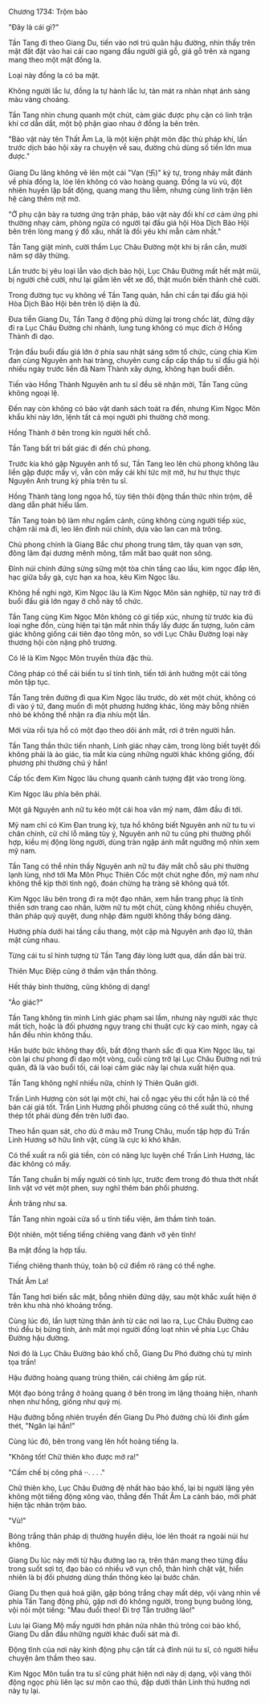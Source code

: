 




Chương 1734: Trộm bảo


"Đây là cái gì?"

Tần Tang đi theo Giang Du, tiến vào nơi trú quân hậu đường, nhìn thấy trên mặt đất đặt vào hai cái cao ngang đầu người giá gỗ, giá gỗ trên xà ngang mang theo một mặt đồng la.

Loại này đồng la có ba mặt.

Không người lắc lư, đồng la tự hành lắc lư, tản mát ra nhàn nhạt ánh sáng màu vàng choáng.

Tần Tang nhìn chung quanh một chút, cảm giác được phụ cận có linh trận khí cơ dẫn dắt, một bộ phận giao nhau ở đồng la bên trên.

"Bảo vật này tên Thất Âm La, là một kiện phật môn đặc thù pháp khí, lần trước dịch bảo hội xảy ra chuyện về sau, đường chủ dùng số tiền lớn mua được."

Giang Du lăng không vẽ lên một cái "Vạn (卐)" ký tự, trong nháy mắt đánh về phía đồng la, lóe lên không có vào hoàng quang. Đồng la vù vù, đột nhiên huyền lập bất động, quang mang thu liễm, nhưng cùng linh trận liên hệ càng thêm mịt mờ.

"Ở phụ cận bày ra tương ứng trận pháp, bảo vật này đối khí cơ cảm ứng phi thường nhạy cảm, phòng ngừa có người tại đấu giá hội Hòa Dịch Bảo Hội bên trên lòng mang ý đồ xấu, nhất là đối yêu khí mẫn cảm nhất."

Tần Tang giật mình, cười thầm Lục Châu Đường một khi bị rắn cắn, mười năm sợ dây thừng.

Lần trước bị yêu loại lẫn vào dịch bảo hội, Lục Châu Đường mất hết mặt mũi, bị người chê cười, như lại giẫm lên vết xe đổ, thật muốn biến thành chê cười.

Trong đường tục vụ không về Tần Tang quản, hắn chỉ cần tại đấu giá hội Hòa Dịch Bảo Hội bên trên lộ diện là đủ.

Đưa tiễn Giang Du, Tần Tang ở động phủ dừng lại trong chốc lát, đứng dậy đi ra Lục Châu Đường chi nhánh, lung tung không có mục đích ở Hồng Thành đi dạo.

Trận đầu buổi đấu giá lớn ở phía sau nhật sáng sớm tổ chức, cùng chia Kim đan cùng Nguyên anh hai tràng, chuyên cung cấp cấp thấp tu sĩ đấu giá hội nhiều ngày trước liền đã Nam Thành xây dựng, không hạn buổi diễn.

Tiến vào Hồng Thành Nguyên anh tu sĩ đều sẽ nhận mời, Tần Tang cũng không ngoại lệ.

Đến nay còn không có bảo vật danh sách toát ra đến, nhưng Kim Ngọc Môn khẩu khí này lớn, lệnh tất cả mọi người phi thường chờ mong.

Hồng Thành ở bên trong kín người hết chỗ.

Tần Tang bất tri bất giác đi đến chủ phong.

Trước kia khó gặp Nguyên anh tổ sư, Tần Tang leo lên chủ phong không lâu liền gặp được mấy vị, vẫn còn mấy cái khí tức mịt mờ, hư hư thực thực Nguyên Anh trung kỳ phía trên tu sĩ.

Hồng Thành tàng long ngọa hổ, tùy tiện thôi động thần thức nhìn trộm, dễ dàng dẫn phát hiểu lầm.

Tần Tang toàn bộ làm như ngắm cảnh, cũng không cùng người tiếp xúc, chậm rãi mà đi, leo lên đỉnh núi chính, dựa vào lan can mà trông.

Chủ phong chính là Giang Bắc chư phong trung tâm, tây quan vạn sơn, đông lâm đại dương mênh mông, tầm mắt bao quát non sông.

Đỉnh núi chính đứng sừng sững một tòa chín tầng cao lầu, kim ngọc đắp lên, hạc giữa bầy gà, cực hạn xa hoa, kêu Kim Ngọc lâu.

Không hề nghi ngờ, Kim Ngọc lâu là Kim Ngọc Môn sản nghiệp, từ nay trở đi buổi đấu giá lớn ngay ở chỗ này tổ chức.

Tần Tang cùng Kim Ngọc Môn không có gì tiếp xúc, nhưng từ trước kia đủ loại nghe đồn, cùng hiện tại tận mắt nhìn thấy lấy được ấn tượng, luôn cảm giác không giống cái tiên đạo tông môn, so với Lục Châu Đường loại này thương hội còn nặng phô trương.

Có lẽ là Kim Ngọc Môn truyền thừa đặc thù.

Công pháp có thể cải biến tu sĩ tính tình, tiến tới ảnh hưởng một cái tông môn tập tục.

Tần Tang trên đường đi qua Kim Ngọc lâu trước, dò xét một chút, không có đi vào ý tứ, đang muốn đi một phương hướng khác, lông mày bỗng nhiên nhỏ bé không thể nhận ra địa nhíu một lần.

Mới vừa rồi tựa hồ có một đạo theo dõi ánh mắt, rơi ở trên người hắn.

Tần Tang thần thức tiến nhanh, Linh giác nhạy cảm, trong lòng biết tuyệt đối không phải là ảo giác, tia mắt kia cùng những người khác không giống, đối phương phi thường chú ý hắn!

Cấp tốc đem Kim Ngọc lâu chung quanh cảnh tượng đặt vào trong lòng.

Kim Ngọc lâu phía bên phải.

Một gã Nguyên anh nữ tu kéo một cái hoa văn mỹ nam, đâm đầu đi tới.

Mỹ nam chỉ có Kim Đan trung kỳ, tựa hồ không biết Nguyên anh nữ tu tu vi chân chính, cử chỉ lỗ mãng tùy ý, Nguyên anh nữ tu cũng phi thường phối hợp, kiều mị động lòng người, dùng tràn ngập ánh mắt ngưỡng mộ nhìn xem mỹ nam.

Tần Tang có thể nhìn thấy Nguyên anh nữ tu đáy mắt chỗ sâu phi thường lạnh lùng, nhớ tới Ma Môn Phục Thiên Cốc một chút nghe đồn, mỹ nam như không thể kịp thời tỉnh ngộ, đoán chừng hạ tràng sẽ không quá tốt.

Kim Ngọc lâu bên trong đi ra một đạo nhân, xem hắn trang phục là tĩnh thiền sơn trang cao nhân, lườm nữ tu một chút, cũng không nhiều chuyện, thân pháp quỷ quyệt, dung nhập đám người không thấy bóng dáng.

Hướng phía dưới hai tầng cầu thang, một cặp mà Nguyên anh đạo lữ, thân mật cùng nhau.

Từng cái tu sĩ hình tượng từ Tần Tang đáy lòng lướt qua, dần dần bài trừ.

Thiên Mục Điệp cũng ở thầm vận thần thông.

Hết thảy bình thường, cũng không dị dạng!

"Ảo giác?"

Tần Tang không tin mình Linh giác phạm sai lầm, nhưng này người xác thực mất tích, hoặc là đối phương ngụy trang chi thuật cực kỳ cao minh, ngay cả hắn đều nhìn không thấu.

Hắn bước bức không thay đổi, bất động thanh sắc đi qua Kim Ngọc lâu, tại còn lại chư phong đi dạo một vòng, cuối cùng trở lại Lục Châu Đường nơi trú quân, đã là vào buổi tối, cái loại cảm giác này lại chưa xuất hiện qua.

Tần Tang không nghĩ nhiều nữa, chỉnh lý Thiên Quân giới.

Trấn Linh Hương còn sót lại một chi, hai cỗ ngạc yêu thi cốt hẳn là có thể bán cái giá tốt. Trấn Linh Hương phối phương cũng có thể xuất thủ, nhưng thép tốt phải dùng đến trên lưỡi đao.

Theo hắn quan sát, cho dù ở màu mỡ Trung Châu, muốn tập hợp đủ Trấn Linh Hương sở hữu linh vật, cũng là cực kì khó khăn.

Có thể xuất ra nổi giá tiền, còn có năng lực luyện chế Trấn Linh Hương, lác đác không có mấy.

Tần Tang chuẩn bị mấy người có tinh lực, trước đem trong đó thưa thớt nhất linh vật vơ vét một phen, suy nghĩ thêm bán phối phương.

Ánh trăng như sa.

Tần Tang nhìn ngoài cửa sổ u tĩnh tiểu viện, âm thầm tính toán.

Đột nhiên, một tiếng tiếng chiêng vang đánh vỡ yên tĩnh!

Ba mặt đồng la hợp tấu.

Tiếng chiêng thanh thúy, toàn bộ cứ điểm rõ ràng có thể nghe.

Thất Âm La!

Tần Tang hơi biến sắc mặt, bỗng nhiên đứng dậy, sau một khắc xuất hiện ở trên khu nhà nhỏ khoảng trống.

Cùng lúc đó, lần lượt từng thân ảnh từ các nơi lao ra, Lục Châu Đường cao thủ đều bị bừng tỉnh, ánh mắt mọi người đồng loạt nhìn về phía Lục Châu Đường hậu đường.

Nơi đó là Lục Châu Đường bảo khố chỗ, Giang Du Phó đường chủ tự mình tọa trấn!

Hậu đường hoàng quang trùng thiên, cái chiêng âm gấp rút.

Một đạo bóng trắng ở hoàng quang ở bên trong im lặng thoáng hiện, nhanh nhẹn như hồng, giống như quỷ mị.

Hậu đường bỗng nhiên truyền đến Giang Du Phó đường chủ lôi đình gầm thét, "Ngăn lại hắn!"

Cùng lúc đó, bên trong vang lên hốt hoảng tiếng la.

"Không tốt! Chữ thiên kho được mở ra!"

"Cấm chế bị công phá ··. . . ."

Chữ thiên kho, Lục Châu Đường đệ nhất hào bảo khố, lại bị người lặng yên không một tiếng động xông vào, thẳng đến Thất Âm La cảnh báo, mới phát hiện tặc nhân trộm bảo.

"Vù!"

Bóng trắng thân pháp dị thường huyền diệu, lóe lên thoát ra ngoài núi hư không.

Giang Du lúc này mới từ hậu đường lao ra, trên thân mang theo từng đầu trong suốt sợi tơ, đạo bào có nhiều vỡ vụn chỗ, thân hình chật vật, hiển nhiên là bị đối phương dùng thần thông kéo lại bước chân.

Giang Du thẹn quá hoá giận, gặp bóng trắng chạy mất dép, vội vàng nhìn về phía Tần Tang động phủ, gặp nơi đó không người, trong bụng buông lỏng, vội nói một tiếng: "Mau đuổi theo! Đi trợ Tần trưởng lão!"

Lưu lại Giang Mộ mấy người hơn phân nửa nhân thủ trông coi bảo khố, Giang Du dẫn đầu những người khác đuổi sát mà đi.

Động tĩnh của nơi này kinh động phụ cận tất cả đỉnh núi tu sĩ, có người hiểu chuyện âm thầm theo sau.

Kim Ngọc Môn tuần tra tu sĩ cũng phát hiện nơi này dị dạng, vội vàng thôi động ngọc phù liên lạc sư môn cao thủ, đập dưới thân Linh thú hướng nơi này tụ lại.




